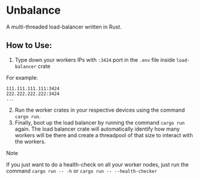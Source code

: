 # Unbalance

A multi-threaded load-balancer written in Rust.

## How to Use:
1. Type down your workers IPs with `:3424` port in the `.env` file inside `load-balancer` crate

For example:
```
111.111.111.111:3424
222.222.222.222:3424
...
```
2. Run the worker crates in your respective devices using the command `cargo run`.
3. Finally, boot up the load balancer by running the command `cargo run` again. The load balancer crate will automatically identify how many workers will be there and create a threadpool of that size to interact with the workers.
> [!NOTE]  
> If you just want to do a health-check on all your worker nodes, just run the command `cargo run -- -h` or `cargo run -- --health-checker`
